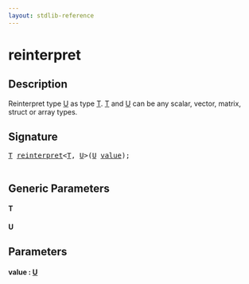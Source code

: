 ```yaml
---
layout: stdlib-reference
---
```


# reinterpret

## Description

Reinterpret type <span class='code'><a href="reinterpret#typeparam-U" class="code_type">U</a></span> as type <span class='code'><a href="reinterpret#typeparam-T" class="code_type">T</a></span>. <span class='code'><a href="reinterpret#typeparam-T" class="code_type">T</a></span> and <span class='code'><a href="reinterpret#typeparam-U" class="code_type">U</a></span>
can be any scalar, vector, matrix, struct or array types.




## Signature 

<pre>
<a href="reinterpret#typeparam-T" class="code_type">T</a> <a href="reinterpret">reinterpret</a>&lt;<a href="reinterpret#typeparam-T" class="code_type">T</a>, <a href="reinterpret#typeparam-U" class="code_type">U</a>&gt;(<a href="reinterpret#typeparam-U" class="code_type">U</a> <a href="reinterpret#decl-value" class="code_param">value</a>);

</pre>

## Generic Parameters

####  <a id="typeparam-T"></a>T
####  <a id="typeparam-U"></a>U

## Parameters

####  <a id="decl-value"></a>value  : [U](reinterpret#typeparam-U)

